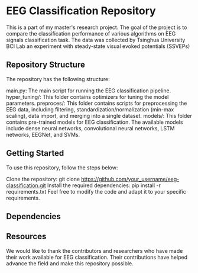 # EEG Classification Repository
This is a part of my master's research project. The goal of the project is to compare the classification performance of various algorithms on EEG signals classification task. The data was collected by Tsinghua University BCI Lab an experiment with steady-state visual evoked potentials (SSVEPs)


## Repository Structure
The repository has the following structure:

main.py: The main script for running the EEG classification pipeline.
hyper_tuning/: This folder contains optimizers for tuning the model parameters.
preproces/: This folder contains scripts for preprocessing the EEG data, including filtering, standardization/normalization (min-max scaling), data import, and merging into a single dataset.
models/: This folder contains pre-trained models for EEG classification. The available models include dense neural networks, convolutional neural networks, LSTM networks, EEGNet, and SVMs.

## Getting Started
To use this repository, follow the steps below:

Clone the repository: git clone https://github.com/your_username/eeg-classification.git
Install the required dependencies: pip install -r requirements.txt
Feel free to modify the code and adapt it to your specific requirements.

## Dependencies

## Resources
We would like to thank the contributors and researchers who have made their work available for EEG classification. Their contributions have helped advance the field and make this repository possible.




